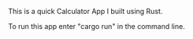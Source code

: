 This is a quick Calculator App I built using Rust. 

To run this app enter "cargo run" in the command line.
